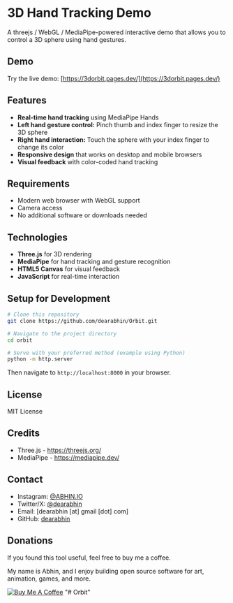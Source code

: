 # 3D Hand Tracking Demo

A threejs / WebGL / MediaPipe-powered interactive demo that allows you to control a 3D sphere using hand gestures.

## Demo

Try the live demo: [https://3dorbit.pages.dev/](https://3dorbit.pages.dev/)

## Features

- **Real-time hand tracking** using MediaPipe Hands
- **Left hand gesture control:** Pinch thumb and index finger to resize the 3D sphere
- **Right hand interaction:** Touch the sphere with your index finger to change its color
- **Responsive design** that works on desktop and mobile browsers
- **Visual feedback** with color-coded hand tracking

## Requirements

- Modern web browser with WebGL support
- Camera access
- No additional software or downloads needed

## Technologies

- **Three.js** for 3D rendering
- **MediaPipe** for hand tracking and gesture recognition
- **HTML5 Canvas** for visual feedback
- **JavaScript** for real-time interaction

## Setup for Development

```bash
# Clone this repository
git clone https://github.com/dearabhin/Orbit.git

# Navigate to the project directory
cd orbit

# Serve with your preferred method (example using Python)
python -m http.server
```

Then navigate to `http://localhost:8000` in your browser.

## License

MIT License

## Credits

- Three.js - https://threejs.org/
- MediaPipe - https://mediapipe.dev/

## Contact

- Instagram: [@ABHIN.IO](https://www.instagram.com/abhin.io/)
- Twitter/X: [@dearabhin](https://x.com/dearabhin)
- Email: [dearabhin [at] gmail [dot] com]
- GitHub: [dearabhin](https://github.com/dearabhin)

## Donations

If you found this tool useful, feel free to buy me a coffee.

My name is Abhin, and I enjoy building open source software for art, animation, games, and more.

[![Buy Me A Coffee](https://www.buymeacoffee.com/assets/img/custom_images/yellow_img.png)](https://buymeacoffee.com/abhinkrishna)
"# Orbit" 
